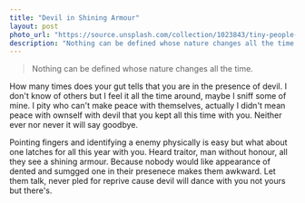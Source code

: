 ```yaml
---
title: "Devil in Shining Armour"
layout: post
photo_url: "https://source.unsplash.com/collection/1023843/tiny-people-in-a-big-world"
description: "Nothing can be defined whose nature changes all the time. In addition, the object in question must be a unitary phenomenon, even if its unity may be complex. If definitions are to provide the basis of knowledge, they require some kind of essentialism. This presupposition is indeed made explicit in the Euthyphro, where Plato employs for the first time the terminology that will be characteristic of his full-fledged theory of the Forms."
---
```

>Nothing can be defined whose nature changes all the time. 

How many times does your gut tells that you are in the presence of devil. I don't know of others but I feel it all the time around, maybe I sniff some of mine. I pity who can't make peace with themselves, actually I didn't mean peace with ownself with devil that you kept all this time with you. Neither ever nor never it will say goodbye. 

Pointing fingers and identifying a enemy physically is easy but what about one latches for all this year with you. Heard traitor, man without honour, all they see a shining armour. Because nobody would like appearance of dented and sumgged one in their presenece makes them awkward. Let them talk, never pled for reprive cause devil will dance with you not yours but there's.
